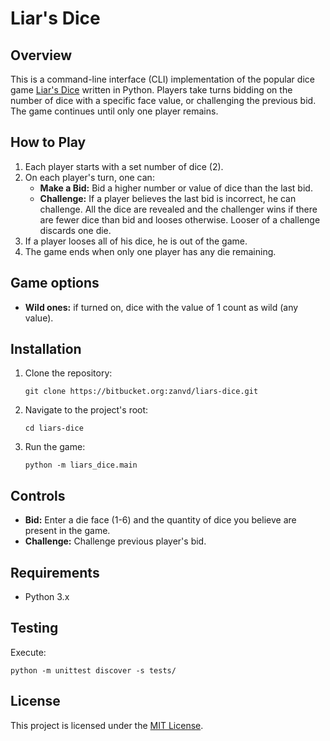 # Liar's Dice

## Overview

This is a command-line interface (CLI) implementation of the popular dice game [Liar's Dice][1] written in Python.
Players take turns bidding on the number of dice with a specific face value, or challenging the previous bid.
The game continues until only one player remains.

## How to Play

1. Each player starts with a set number of dice (2).
2. On each player's turn, one can:
    * **Make a Bid:** Bid a higher number or value of dice than the last bid.
    * **Challenge:** If a player believes the last bid is incorrect, he can challenge.
      All the dice are revealed and the challenger wins if there are fewer dice than bid and looses otherwise.
      Looser of a challenge discards one die.
3. If a player looses all of his dice, he is out of the game.
4. The game ends when only one player has any die remaining.

## Game options

* **Wild ones:** if turned on, dice with the value of 1 count as wild (any value).

## Installation

1. Clone the repository:
    ```shell
    git clone https://bitbucket.org:zanvd/liars-dice.git
    ```
2. Navigate to the project's root:
    ```shell
    cd liars-dice
    ```
3. Run the game:
    ```shell
    python -m liars_dice.main
    ```

## Controls

* **Bid:** Enter a die face (1-6) and the quantity of dice you believe are present in the game.
* **Challenge:** Challenge previous player's bid.

## Requirements

* Python 3.x

## Testing

Execute:

```shell
python -m unittest discover -s tests/
```

## License

This project is licensed under the [MIT License](./License.md).

[1]: https://en.wikipedia.org/wiki/Liar's_dice
